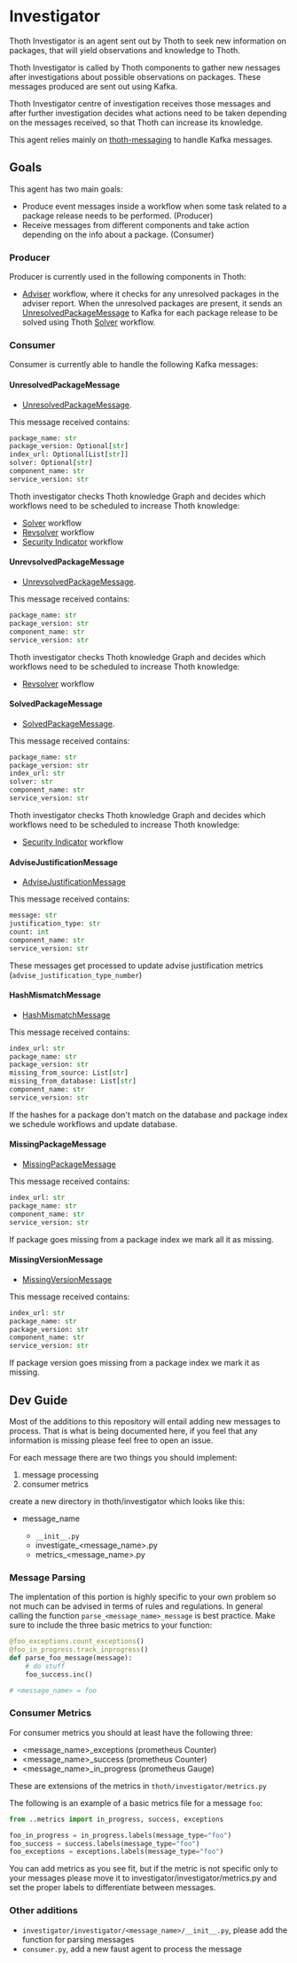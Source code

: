 # Investigator

Thoth Investigator is an agent sent out by Thoth to seek new information on packages, that will yield observations and knowledge to Thoth.

Thoth Investigator is called by Thoth components to gather new nessages after investigations about possible observations on packages.
These messages produced are sent out using Kafka.

Thoth Investigator centre of investigation receives those messages and after further investigation decides what actions need to be taken depending on the messages received,
so that Thoth can increase its knowledge.

This agent relies mainly on [thoth-messaging](https://github.com/thoth-station/messaging) to handle Kafka messages.

## Goals

This agent has two main goals:

- Produce event messages inside a workflow when some task related to a package release needs to be performed. (Producer)
- Receive messages from different components and take action depending on the info about a package. (Consumer)

### Producer

Producer is currently used in the following components in Thoth:

- [Adviser](https://github.com/thoth-station/adviser/tree/master/thoth/adviser) workflow, where it checks for any unresolved packages in the adviser report.
When the unresolved packages are present, it sends an [UnresolvedPackageMessage](https://github.com/thoth-station/messaging/blob/a579a480819a9b35123e9002243f4bba6d082929/thoth/messaging/unresolved_package.py#L35)
to Kafka for each package release to be solved using Thoth [Solver](https://github.com/thoth-station/solver) workflow.

### Consumer

Consumer is currently able to handle the following Kafka messages:

#### UnresolvedPackageMessage

- [UnresolvedPackageMessage](https://github.com/thoth-station/messaging/blob/master/thoth/messaging/unresolved_package.py).

This message received contains:

```python
package_name: str
package_version: Optional[str]
index_url: Optional[List[str]]
solver: Optional[str]
component_name: str
service_version: str
```

Thoth investigator checks Thoth knowledge Graph and decides which workflows need to be scheduled to increase Thoth knowledge:

- [Solver](https://github.com/thoth-station/solver) workflow
- [Revsolver](https://github.com/thoth-station/revsolver) workflow
- [Security Indicator](https://github.com/thoth-station/si-aggregator) workflow

#### UnrevsolvedPackageMessage

- [UnrevsolvedPackageMessage](https://github.com/thoth-station/messaging/blob/master/thoth/messaging/unrevsolved_package.py).

This message received contains:

```python
package_name: str
package_version: str
component_name: str
service_version: str
```

Thoth investigator checks Thoth knowledge Graph and decides which workflows need to be scheduled to increase Thoth knowledge:

- [Revsolver](https://github.com/thoth-station/revsolver) workflow

#### SolvedPackageMessage

- [SolvedPackageMessage](https://github.com/thoth-station/messaging/blob/master/thoth/messaging/solved_package.py).

This message received contains:

```python
package_name: str
package_version: str
index_url: str
solver: str
component_name: str
service_version: str
```

Thoth investigator checks Thoth knowledge Graph and decides which workflows need to be scheduled to increase Thoth knowledge:

- [Security Indicator](https://github.com/thoth-station/si-aggregator) workflow

#### AdviseJustificationMessage

- [AdviseJustificationMessage](https://github.com/thoth-station/messaging/blob/master/thoth/messaging/advise_justification.py)

This message received contains:

```python
message: str
justification_type: str
count: int
component_name: str
service_version: str
```

These messages get processed to update advise justification metrics (`advise_justification_type_number`)

#### HashMismatchMessage

- [HashMismatchMessage](https://github.com/thoth-station/messaging/blob/master/thoth/messaging/hash_mismatch.py)

This message received contains:

```python
index_url: str
package_name: str
package_version: str
missing_from_source: List[str]
missing_from_database: List[str]
component_name: str
service_version: str
```

If the hashes for a package don't match on the database and package index we schedule workflows and update database.

#### MissingPackageMessage

- [MissingPackageMessage](https://github.com/thoth-station/messaging/blob/master/thoth/messaging/missing_package.py)

This message received contains:

```python
index_url: str
package_name: str
component_name: str
service_version: str
```

If package goes missing from a package index we mark all it as missing.

#### MissingVersionMessage

- [MissingVersionMessage](https://github.com/thoth-station/messaging/blob/master/thoth/messaging/missing_version.py)

This message received contains:

```python
index_url: str
package_name: str
package_version: str
component_name: str
service_version: str
```

If package version goes missing from a package index we mark it as missing.

## Dev Guide

Most of the additions to this repository will entail adding new messages to process. That is what is being documented
here, if you feel that any information is missing please feel free to open an issue.

For each message there are two things you should implement:

1. message processing
2. consumer metrics

create a new directory in thoth/investigator which looks like this:

- message_name

  - `__init__.py`
  - investigate_<message_name>.py
  - metrics_<message_name>.py

### Message Parsing

The implentation of this portion is highly specific to your own problem so not much can be advised in terms of rules
and regulations. In general calling the function `parse_<message_name>_message` is best practice.  Make sure to include
the three basic metrics to your function:

```python
@foo_exceptions.count_exceptions()
@foo_in_progress.track_inprogress()
def parse_foo_message(message):
    # do stuff
    foo_success.inc()

# <message_name> = foo
```

### Consumer Metrics

For consumer metrics you should at least have the following three:

- <message_name>_exceptions (prometheus Counter)
- <message_name>_success (prometheus Counter)
- <message_name>_in_progress (prometheus Gauge)

These are extensions of the metrics in `thoth/investigator/metrics.py`

The following is an example of a basic metrics file for a message `foo`:

```python
from ..metrics import in_progress, success, exceptions

foo_in_progress = in_progress.labels(message_type="foo")
foo_success = success.labels(message_type="foo")
foo_exceptions = exceptions.labels(message_type="foo")
```

You can add metrics as you see fit, but if the metric is not specific only to your messages please move it to
investigator/investigator/metrics.py and set the proper labels to differentiate between messages.

### Other additions

- `investigator/investigator/<message_name>/__init__.py`, please add the function for parsing messages
- `consumer.py`, add a new faust agent to process the message
